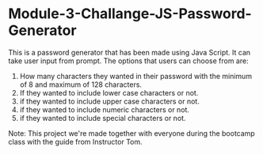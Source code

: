 # Module-3-Challange-JS-Password-Generator

This is a password generator that has been made using Java Script. It can take user input from prompt. The options that users can choose from are:

1. How many characters they wanted in their password with the minimum of 8 and maximum of 128 characters.
2. If they wanted to include lower case characters or not.
3. if they wanted to include upper case characters or not.
4. if they wanted to include numeric characters or not.
5. if they wanted to include special characters or not.

Note: This project we're made together with everyone during the bootcamp class with the guide from Instructor Tom.

